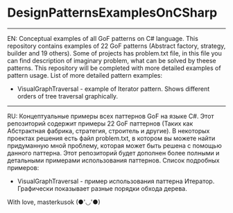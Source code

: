 # DesignPatternsExamplesOnCSharp
*************************************************************************************************************************************************************************
EN:
Conceptual examples of all GoF patterns on C# language.
This repository contains examples of 22 GoF patterns (Abstract factory, strategy, builder and 19 others).
Some of projects has problem.txt file, in this file you can find description of imaginary problem, what can be solved by theese patterns.
This repository will be completed with more detailed examples of pattern usage.
List of more detailed pattern examples:
* VisualGraphTraversal - example of Iterator pattern. Shows different orders of tree traversal graphically.

*************************************************************************************************************************************************************************

RU:
Концептуальные примеры всех паттернов GoF на языке C#.
Этот репозиторий содержит примеры 22 GoF паттернов (Таких как Абстрактная фабрика, стратегия, строитель и другие).
В некоторых проектах решения есть файл problem.txt, в котором вы можете найти придуманную мной проблему, которая может быть решена с помощью данного паттерна.
Этот репозиторий будет дополнен более полными и детальными примерами использования паттернов.
Список подробных примеров:
* VisualGraphTraversal - пример использования паттерна Итератор. Графически показывает разные порядки обхода дерева.



With love, masterkusok (●'◡'●)
